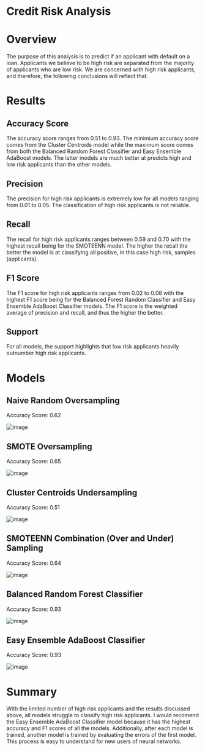 # Credit Risk Analysis

# Overview 
The purpose of this analysis is to predict if an applicant with default on a loan. Applicants we believe to be high risk are separated from the majority of applicants who are low risk. We are concerned with high risk applicants, and therefore, the following conclusions will reflect that. 

# Results
## Accuracy Score
The accuracy score ranges from 0.51 to 0.93. The minimium accuracy score comes from the Cluster Centroids model while the maximum score comes from both the Balanced Random Forest Classifier and Easy Ensemble AdaBoost models. The latter models are much better at predicts high and low risk applicants than the other models.

## Precision
The precision for high risk applicants is extremely low for all models ranging from 0.01 to 0.05. The classification of high risk applicants is not reliable.

## Recall
The recall for high risk applicants ranges between 0.59 and 0.70 with the highest recall being for the SMOTEENN model. The higher the recall the better the model is at classifying all positive, in this case high risk, samples (applicants).

## F1 Score
The F1 score for high risk applicants ranges from 0.02 to 0.08 with the highest F1 score being for the Balanced Forest Random Classifier and Easy Ensemble AdaBoost Classifier models. The F1 score is the weighted average of precision and recall, and thus the higher the better.

## Support
For all models, the support highlights that low risk applicants heavily outnumber high risk applicants. 

# Models
## Naive Random Oversampling

Accuracy Score: 0.62

![image](https://user-images.githubusercontent.com/88340176/148154903-00c0b312-c4ea-4c89-b6e1-dd57d8b8fe72.png)


## SMOTE Oversampling

Accuracy Score: 0.65

![image](https://user-images.githubusercontent.com/88340176/148154984-f96af832-e2dc-46ec-8d37-d8d22c3c4766.png)

## Cluster Centroids  Undersampling

Accuracy Score: 0.51

![image](https://user-images.githubusercontent.com/88340176/148155018-1df35edf-57bb-47d9-8a2d-453c92f59728.png)

## SMOTEENN Combination (Over and Under) Sampling

Accuracy Score: 0.64

![image](https://user-images.githubusercontent.com/88340176/148155071-b90d6015-cdec-46b7-9453-719bc9790937.png)

## Balanced Random Forest Classifier

Accuracy Score: 0.93

![image](https://user-images.githubusercontent.com/88340176/148155197-28e14511-2cdf-4c38-8ff0-2c38fe68332d.png)

## Easy Ensemble AdaBoost Classifier

Accuracy Score: 0.93

![image](https://user-images.githubusercontent.com/88340176/148155271-cc0b337b-20b3-417d-843a-ce9eac6b6986.png)

# Summary 
With the limited number of high risk applicants and the results discussed above, all models struggle to classify high risk applicants. I would recomend the Easy Ensemble AdaBoost Classifier model because it has the highest accuracy and F1 scores of all the models. Additionally, after each model is trained, another model is trained by evaluating the errors of the first model. This process is easy to understand for new users of neural networks. 
